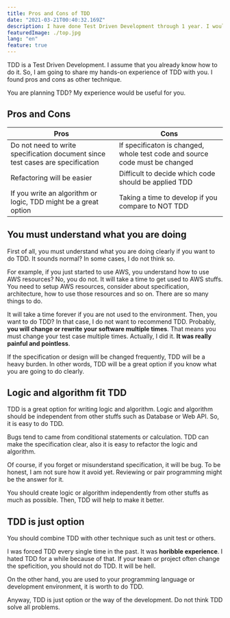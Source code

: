 ```yaml
---
title: Pros and Cons of TDD
date: "2021-03-21T00:40:32.169Z"
description: I have done Test Driven Development through 1 year. I would like to share my hands-on experience.
featuredImage: ./top.jpg
lang: "en"
feature: true
---
```


TDD is a Test Driven Development. I assume that you already know how to do it. So, I am going to share my hands-on experience of TDD with you. I found pros and cons as other technique.

You are planning TDD? My experience would be useful for you.

## Pros and Cons

| Pros | Cons |
| ---- | ---- |
| Do not need to write specification document since test cases are specification | If specificaton is changed, whole test code and source code must be changed |
| Refactoring will be easier | Difficult to decide which code should be applied TDD |
| If you write an algorithm or logic, TDD might be a great option | Taking a time to develop if you compare to NOT TDD |

## You must understand what you are doing

First of all, you must understand what you are doing clearly if you want to do TDD. It sounds normal? In some cases, I do not think so.

For example, if you just started to use AWS, you understand how to use AWS resources? No, you do not. It will take a time to get used to AWS stuffs. You need to setup AWS resources, consider about specification, architecture, how to use those resources and so on. There are so many things to do.

It will take a time forever if you are not used to the environment. Then, you want to do TDD? In that case, I do not want to recommend TDD. Probably, **you will change or rewrite your software multiple times**. That means you must change your test case multiple times. Actually, I did it. **It was really painful and pointless**.

If the specification or design will be changed frequently, TDD will be a heavy burden. In other words, TDD will be a great option if you know what you are going to do clearly.

## Logic and algorithm fit TDD

TDD is a great option for writing logic and algorithm. Logic and algorithm should be independent from other stuffs such as Database or Web API. So, it is easy to do TDD.

Bugs tend to came from conditional statements or calculation. TDD can make the specification clear, also it is easy to refactor the logic and algorithm.

Of course, if you forget or misunderstand specification, it will be bug. To be honest, I am not sure how it avoid yet. Reviewing or pair programming might be the answer for it.

You should create logic or algorithm independently from other stuffs as much as possible. Then, TDD will help to make it better.

## TDD is just option

You should combine TDD with other technique such as unit test or others. 

I was forced TDD every single time in the past. It was **horibble experience**. I hated TDD for a while because of that. If your team or project often change the speficition, you should not do TDD. It will be hell.

On the other hand, you are used to your programming language or development environment, it is worth to do TDD.

Anyway, TDD is just option or the way of the development. Do not think TDD solve all problems.